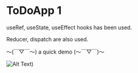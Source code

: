 # ToDoApp 1

useRef, useState, useEffect hooks has been used.

Reducer, dispatch are also used.

〜(￣▽￣〜) a quick demo (〜￣▽￣)〜

![Alt Text]("https://giphy.com/embed/g99GADoIdLowubta0X"))

